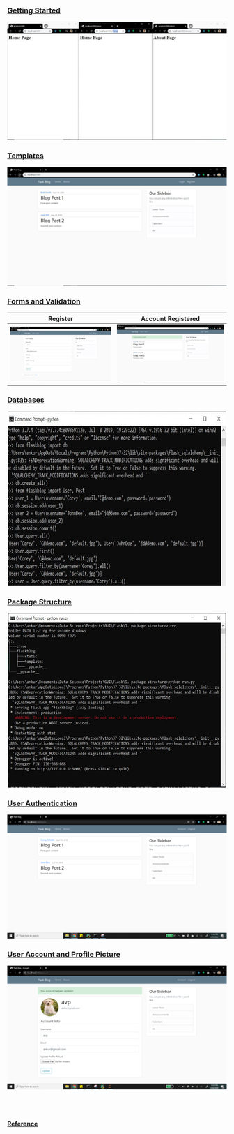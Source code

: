 ### [Getting Started](https://github.com/ankur715/GUI/tree/master/Flask/1.%20getting%20started)
<p><img src="https://github.com/ankur715/GUI/blob/master/Flask/1.%20getting%20started/getting%20started.JPG"></p>


### [Templates](https://github.com/ankur715/GUI/tree/master/Flask/2.%20templates)
<p><img src="https://github.com/ankur715/GUI/blob/master/Flask/2.%20templates/templates.JPG"></p>


### [Forms and Validation](https://github.com/ankur715/GUI/tree/master/Flask/3.%20forms_and_validation)  
Register             |  Account Registered
:-------------------------:|:-------------------------:
![](https://github.com/ankur715/GUI/blob/master/Flask/3.%20forms_and_validation/imgs/register.JPG)  |  ![](https://github.com/ankur715/GUI/blob/master/Flask/3.%20forms_and_validation/imgs/registered.JPG)  


### [Databases](https://github.com/ankur715/GUI/tree/master/Flask/2.%20templates)
<p align="center"><img width="500" height="400" src="https://github.com/ankur715/GUI/blob/master/Flask/4.%20databases/cmd.JPG"></p>


### [Package Structure](https://github.com/ankur715/GUI/tree/master/Flask/5.%20package%20structure)
<p align="center"><img width="500" height="400" src="https://github.com/ankur715/GUI/blob/master/Flask/5.%20package%20structure/run.JPG"></p>


### [User Authentication](https://github.com/ankur715/GUI/tree/master/Flask/6.%20user%20authentication)
<p><img src="https://github.com/ankur715/GUI/blob/master/Flask/6.%20user%20authentication/logout.png"></p>

### [User Account and Profile Picture](https://github.com/ankur715/GUI/tree/master/Flask/7.%20user%20account%20and%20profile%20picture)
<p><img src="https://github.com/ankur715/GUI/blob/master/Flask/7.%20user%20account%20and%20profile%20picture/account.png"></p>

<br/><br/>  
#### [Reference](https://www.youtube.com/playlist?list=PL-osiE80TeTs4UjLw5MM6OjgkjFeUxCYH)
